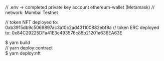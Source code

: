 // .env -> completed private key account ethereum-wallet (Metamask)
// network: Mumbai Testnet  

// token NFT deployed to: 0xb3915db9c5069897ac3a10c2ad431100882ebf8a 
// token ERC deployed to: 0x84C29225DFa41E3c493576c85b21201e636EA63E

$ yarn build  
// yarn deploy:contract  
$ yarn deploy:nft  